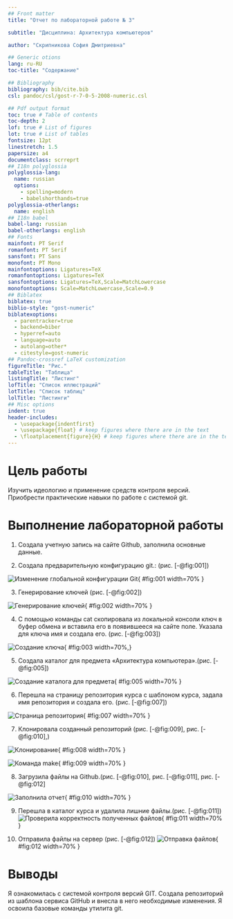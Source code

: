 ```yaml
---
## Front matter
title: "Отчет по лабораторной работе № 3"

subtitle: "Дисциплина: Архитектура компьютеров"

author: "Скрипникова София Дмитриевна"

## Generic otions
lang: ru-RU
toc-title: "Содержание"

## Bibliography
bibliography: bib/cite.bib
csl: pandoc/csl/gost-r-7-0-5-2008-numeric.csl

## Pdf output format
toc: true # Table of contents
toc-depth: 2
lof: true # List of figures
lot: true # List of tables
fontsize: 12pt
linestretch: 1.5
papersize: a4
documentclass: scrreprt
## I18n polyglossia
polyglossia-lang:
  name: russian
  options:
	- spelling=modern
	- babelshorthands=true
polyglossia-otherlangs:
  name: english
## I18n babel
babel-lang: russian
babel-otherlangs: english
## Fonts
mainfont: PT Serif
romanfont: PT Serif
sansfont: PT Sans
monofont: PT Mono
mainfontoptions: Ligatures=TeX
romanfontoptions: Ligatures=TeX
sansfontoptions: Ligatures=TeX,Scale=MatchLowercase
monofontoptions: Scale=MatchLowercase,Scale=0.9
## Biblatex
biblatex: true
biblio-style: "gost-numeric"
biblatexoptions:
  - parentracker=true
  - backend=biber
  - hyperref=auto
  - language=auto
  - autolang=other*
  - citestyle=gost-numeric
## Pandoc-crossref LaTeX customization
figureTitle: "Рис."
tableTitle: "Таблица"
listingTitle: "Листинг"
lofTitle: "Список иллюстраций"
lotTitle: "Список таблиц"
lolTitle: "Листинги"
## Misc options
indent: true
header-includes:
  - \usepackage{indentfirst}
  - \usepackage{float} # keep figures where there are in the text
  - \floatplacement{figure}{H} # keep figures where there are in the text
---
```


# Цель работы

Изучить идеологию и применение средств контроля версий. Приобрести практические навыки по работе с системой git. 


# Выполнение лабораторной работы

1. Создала учетную запись на сайте Github, заполнила основные данные.

2. Создала предварительную конфигурацию git.: (рис. [-@fig:001])

![Изменение глобальной конфигурации Git](image/л.3.1.png){ #fig:001 width=70% }

3. Генерирование ключей (рис. [-@fig:002])

![Генерирование ключей](image/л.3.2.png){ #fig:002 width=70% }

4. С помощью команды cat скопировала из локальной консоли ключ в буфер обмена и вставила его в появившееся на сайте поле. Указала для ключа имя и создала его. (рис. [-@fig:003])

![Создание ключа](image/л.3.3.png){ #fig:003 width=70%,}

5. Создала каталог для предмета «Архитектура компьютера».(рис. [-@fig:005])

![Создание каталога для предмета](image/л.3.3.png){ #fig:005 width=70% }

6. Перешла на страницу репозитория курса с шаблоном курса, задала имя репозитория и создала его. (рис. [-@fig:007])

![Страница репозитория](image/л.3.4.png){ #fig:007 width=70% }

7. Клонировала созданный репозиторий (рис. [-@fig:009], рис. [-@fig:010],)

![Клонирование](image/10.png){ #fig:008 width=70% }

![Команда make](image/91.png){ #fig:009 width=70% }

8. Загрузила файлы на Github.(рис. [-@fig:010], рис. [-@fig:011], рис. [-@fig:012]

![Заполнила отчет](image/л.3.5.png){ #fig:010 width=70% }

9. Перешла в каталог курса и удалила лишние файлы.(рис. [-@fig:011])
![Проверила корректность полученных файлов](image/л.3.6.png){ #fig:011 width=70% }

10. Отправила файлы на сервер (рис. [-@fig:012])
![Отправка файлов](image/л.3.7.png){ #fig:012 width=70% }

# Выводы

Я ознакомилась с системой контроля версий GIT. Создала репозиторий из шаблона сервиса GitHub и внесла в него необходимые изменения. Я освоила базовые команды утилита git.


